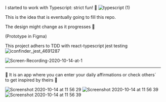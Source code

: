 I started to work with Typescript: strict fun! 🦄 ![typescript (1)](https://user-images.githubusercontent.com/35815182/96114661-35094900-0ee6-11eb-9e5c-a0b5d20af112.png)


This is the idea that is eventually going to fill this repo.

The design might change as it progresses 🍁

(Prototype in Figma)

This project adhers to TDD with react-typescript jest testing ![iconfinder_jest_4691287](https://user-images.githubusercontent.com/35815182/96114340-c6c48680-0ee5-11eb-8208-58fcd59bdfdd.png) 


![Screen-Recording-2020-10-14-at-1](https://user-images.githubusercontent.com/35815182/95977675-708a1180-0e19-11eb-8c2f-07a442bcde1b.gif)

__________________________________________________________________________________________________________________________________________
🌱 It is an app where you can enter your daily affirmations or check others´ to get inspired by theirs 🌱

![Screenshot 2020-10-14 at 11 56 29](https://user-images.githubusercontent.com/35815182/95973971-9eb92280-0e14-11eb-9f97-45e104ef2ce5.png)
![Screenshot 2020-10-14 at 11 56 39](https://user-images.githubusercontent.com/35815182/95974078-c27c6880-0e14-11eb-9d09-203b5f126092.png)
![Screenshot 2020-10-14 at 11 56 39](https://user-images.githubusercontent.com/35815182/95976257-83034b80-0e17-11eb-9cd1-25d16954b54d.png)



